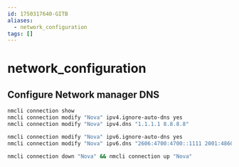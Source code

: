 ```yaml
---
id: 1750317640-GITB
aliases:
  - network_configuration
tags: []
---
```


# network_configuration

## Configure Network manager DNS

```bash
nmcli connection show
nmcli connection modify "Nova" ipv4.ignore-auto-dns yes
nmcli connection modify "Nova" ipv4.dns "1.1.1.1 8.8.8.8"

nmcli connection modify "Nova" ipv6.ignore-auto-dns yes
nmcli connection modify "Nova" ipv6.dns "2606:4700:4700::1111 2001:4860:4860::8888"

nmcli connection down "Nova" && nmcli connection up "Nova"
```
